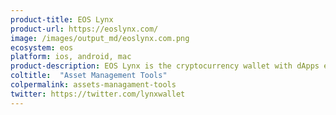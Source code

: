 ```yaml
---
product-title: EOS Lynx
product-url: https://eoslynx.com/
image: /images/output_md/eoslynx.com.png
ecosystem: eos
platform: ios, android, mac
product-description: EOS Lynx is the cryptocurrency wallet with dApps explorer. [Interview Fred Krueger, CEO of EOS Lynx](/eos-lynx).
coltitle:  "Asset Management Tools"
colpermalink: assets-managament-tools
twitter: https://twitter.com/lynxwallet
---
```

